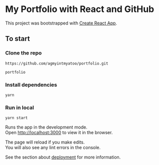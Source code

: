 # My Portfolio with React and GitHub

This project was bootstrapped with [Create React App](https://github.com/facebook/create-react-app).

## To start

### Clone the repo

`https://github.com/agmyintmyatoo/portfolio.git`

`portfolio`

### Install dependencies

`yarn`

### Run in local

`yarn start`

Runs the app in the development mode.\
Open [http://localhost:3000](http://localhost:3000) to view it in the browser.

The page will reload if you make edits.\
You will also see any lint errors in the console.

See the section about [deployment](https://facebook.github.io/create-react-app/docs/deployment) for more information.
